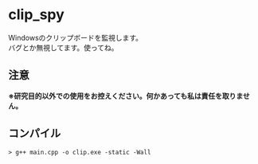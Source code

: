 # clip_spy
Windowsのクリップボードを監視します。<br>
バグとか無視してます。使ってね。

## 注意
**※研究目的以外での使用をお控えください。何かあっても私は責任を取りません。**

## コンパイル
```
> g++ main.cpp -o clip.exe -static -Wall
```
